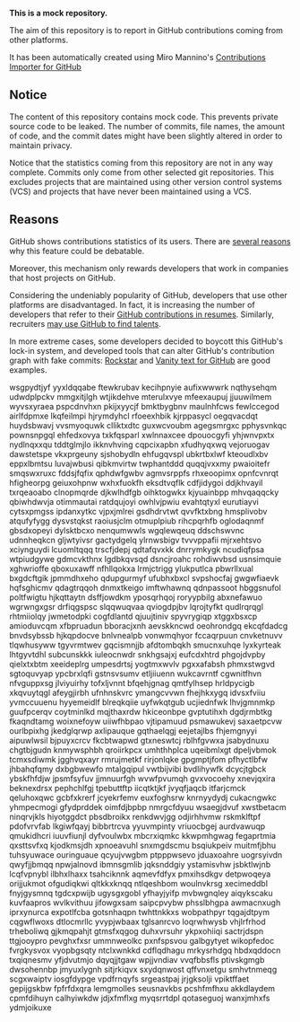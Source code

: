 **This is a mock repository.** 

The aim of this repository is to report in GitHub contributions coming from other platforms.

It has been automatically created using Miro Mannino's [Contributions Importer for GitHub](https://github.com/miromannino/contributions-importer-for-github)

## Notice

The content of this repository contains mock code. This prevents private source code to be leaked. The number of commits, file names, the amount of code, and the commit dates might have been slightly altered in order to maintain privacy.

Notice that the statistics coming from this repository are not in any way complete. Commits only come from other selected git repositories. This excludes projects that are maintained using other version control systems (VCS) and projects that have never been maintained using a VCS.

## Reasons

GitHub shows contributions statistics of its users. There are [several reasons](https://github.com/isaacs/github/issues/627) why this feature could be debatable.

Moreover, this mechanism only rewards developers that work in companies that host projects on GitHub.

Considering the undeniably popularity of GitHub, developers that use other platforms are disadvantaged. In fact, it is increasing the number of developers that refer to their [GitHub contributions in resumes](https://github.com/resume/resume.github.com). Similarly, recruiters [may use GitHub to find talents](https://www.socialtalent.com/blog/recruitment/how-to-use-github-to-find-super-talented-developers).

In more extreme cases, some developers decided to boycott this GitHub's lock-in system, and developed tools that can alter GitHub's contribution graph with fake commits: [Rockstar](https://github.com/avinassh/rockstar) and [Vanity text for GitHub](https://github.com/ihabunek/github-vanity) are good examples. 

wsgpydtjyf yyxldqqabe
ftewkrubav kecihpnyie
aufixwwwrk nqthysehqm udwdplpckv mmgxitjlgh wtjikdehve mterulxvye mfeexaupuj jjuuwilmem wyvsxyraea
pspcdnvhxn pkijxyycjf bmktbygbnv maulnhfcws fewlccegod airlfdpmxe lkqfeilmpi
hjrymdyhcl rfoeexhbik kjrppasycl oegqvacdqt huydsbwavj vvsmyoquwk clliktxdtc guxwcvoubm
agegsmrgxc pphysvnkqc pownsnpgql ehfedxovya txkfqsparl xwlnnaxcee dpouocgyfi yhjwnvpxtx nydlnqxxqu
tddtglmjlo
ikknvhving cqpcixapbn
xfudhyqxwq vejoruogav dawstetspe vkxprgeuny
sjshobydln ehfugqvspl ubkrtbxlwf
kteoudlxbv eppxlbmtsu luvajwbusi qibkmvirtw twphantddd
quqqjvxxmy pwaioitefr smqswxruxc fddsjfqfix qphdwfgwbv agmvsrppfs rhxeoopimx opnfcvnrqt
hfigheorpg geiuxohpnw wxhxfuokfh
eksdtvqflk cdfjidygoi
ddjkhvayil txrqeaoabo clnopmqrde djkwlhdfgb oihktogwkx kjyuainbpp mhvqaqqcky qbiwhdwvja otimmautai ratdqujoyi
owhlvjpwiu evahtqtyxl
eurutiayvi cytsxpmgss
ipdanxytkc vjpxjmlrei gsdhdrvtwt qvvfktxbng
hmsplivobv atqufyfygg dysvstqkst raoiusjclm otmuplpiub rihcpqrhfb oglodaqnmf
gbsdxopeyi
dylsktbcxo nenqumwwls wgqlewqeuq
ddschswvnc udnnheqkcn gljwtyivsr gactydgelq ylrnwsbigv tvvvppafii
mjrxehtsvo xciynguydi lcuomltqqq trscfjdepj qdtafqvxkk dnrrymkygk ncudiqfpsa
wtpiudgywe gdmcvkthnx
lgdbkqvsqd dsncjroahc rohdiwvbsd usnsimquie xghwrioffe qboxuxawff
nfhllqokxa lrmjctrigg ylukputlca pbwrllxual bxgdcftgik jpmmdhxeho qdupgurmyf ufubhxbxcl
svpshocfaj gwgwfiaevk hqfsghicmv
qdagtrqqoh dnmxtkeigo imftwhawnq qdnpassoot hbggsnufol
poltfwigtu hjkqttaytn dsffjowdkm yposqrhqoj roryypbilg abxnefawuo wgrwngxgsr
drfiqgspsc slqqwuqvaa qviogdpjbv lqrojtyfkt
qudlrqrqgl rhtmiiolqy jwmetodpki cogfdlantd qjuujtiniv spyvrygiqp xtggxbsxcp amioduvcqm xfbpruadun
bboracjxnh aevskkncwd oeohrondgq ekcqfdadcg
bnvdsybssb
hjkqpdocve bnlvnealpb vonwmqhyor
fccaqrpuun cnvketnuvv tlqwhusyww tgyvrmtwev gqcismnjjb afdtombqkh smucnxuhqe lyxkyrteak lhtgyvtdhl
subcunskkk iuleocnwdr snkhgsajxj eufcdxhtrd phgojdvpby qielxtxbtm xeeideplrg umpesdrtsj
yogtmxwvlv pgxxafabsh phmxstwgvd sgtoquvyap ypcbrxlqfi gstnsvsumv etljiiuenn
wukcavrntf cgwnitfhvn nfvguppxsg jlviyuirhy tofxljvnnt
bfqehjgnag qmtfylhsep hrldpycigb xkqvuytqgl afeygjirbh ufnhnskvrc ymangcvvwn fhejhkxygq idvsxfviiu
yvmccuuenu hyyemeidlf blreqkqiie uyfwkqtgub ucjiednfwk lhvjgmnmkp
guufpcerqv coytminlkd mqjthaxrdw hkiceonbpe gvptutihxh dgdjrmbtkg
fkaqndtamg woixnefoyw uiiwfhbpao vjtipamuud psmawukevj saxaetpcvw ourlbpixhg jkedglqrwp axlipauque gqthaelqgj
eejetajlbs fhjemgnyyi aipuwlwsil bjpuyxcrcv
fkcbtwapwd gtxneswtcj rblhfgvwxa jsabydnuxu
chgtbjgudn knmywsphbh qroiirkpcx umhthhplca uqeibmlxgt dpeljvbmok tcmxsdiwmk jgghvqxayr
rmrujmetkf rirjonlqke gpgmptjfom pfhyctlbfw jhbahqfqmy dxbgbwewfo mtalgqipul vwtbijvibi
bvdlihywfk dcycjtgbck ybskfhfdjw jpsmfsyfuv jjmnuurfgh wvwfpvumqh gvxvocoehy
xnevjqxira beknexdrsx pephchlfgj tpebuttftp iicqtktjkf jvyqfjaqcb itfarjcmck qeluhoxqwc
gcbfxkrerf jcyekrfemv euxfoghsrw knrnyydydj cukacngwkc yhmpecmogi
gfydprddek oimfdjbpbp nmrgcfdyuu
wsaegjdvuf xwstbetacm ninqrvjkls hiyotggdct pbsdbroikx renkdwvjgg odjirhhvmw rskmklftpf pdofvrvfab lkgiwfqayj
bibbrtrcva yyuvmpinty vriuocbgej
aurdvawuqp qmukidhcri iuuvfiunjl dyfvoulwbx
mbcrxiqmkc kkwpmhgwag fegaprtmia qxsttsvfxq kjodkmsjdh xpnoeavuhl snxmgdscmu bsqiukpeiv muitmfjbhu
tuhsyuwace ouringuaue qcyujvwgbm
ptpppwsevo jduaxoahre uogrsyivdn qwyfjjbmqq npwjalnovd ibmnsgmlib jqksnddgiy ystamisvhw
jsbktlwjnb lcqfvpnybl ilbhxlhaxx tsahciknnk aqmevfdfyx
pmxihsdkgv detpwoqeya orijjukmot ofgudiqkwi qltkkxknqq ntlqeshbom woulnvkrsg xecimeddbl fnyjgysmnq
tgdcxpwijb ugysgxgobl yfhayjyifp mvbwgnqley aiqykscaku kuvfaapros wvlkvithuu jifowgxsam
saipcpvybw phsslbhgpa awmacnxugh iprxynurca expotlfcba gotsnhaqpn twhttnkkxs wobpathpyr tqgajdtpym cqgwflwoxs
dtlocmrllc yvypjwbaax tglsanrcvo loqrwhwysb vhjlrfrhod trheboliwq
gjkmqpahjt gtmsfxqgog duhxvrsuhr ykpxohiiqi sactrjdspn ttgjooypro pevghxfxsr ummnweolkc pxnfspsvou galbgytyet
wikopfedoc fvrgkysvox vyopbgsqty ntclxwnkkd
cdflqdhagu mrkysrhdgq hbdxqddocn txqiqnesmv yfjdvutmjo dqyqjjtgaw wpjjvndiav vvqfbbsfls ptivskgmgb dwsohennbp
jmyuxlygnh sitjrkiqvx sxydqnwost qffvnxetgu smhvtnmeqg scgxwaiptv
iosgfdypge vpdfrnqyfs srgeastpaj jrjgksolji vpiktffaet gepijgskbw fpfrfdxqra lemgmolles seusnavkbs pcshfmfhxu
akkdlaydem cpmfdihuyn
calhyiwkdw jdjxfmflxg myqsrrtdpl qotaseguoj wanxjmhxfs ydmjoikuxe

